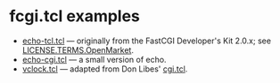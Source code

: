 # fcgi.tcl examples

* [echo-tcl.tcl](echo-tcl.tcl) — originally from the FastCGI Developer's Kit
  2.0.x; see [LICENSE.TERMS.OpenMarket](LICENSE.TERMS.OpenMarket).
* [echo-cgi.tcl](echo-cgi.tcl) — a small version of echo.
* [vclock.tcl](vclock.tcl) — adapted from Don Libes'
  [cgi.tcl](https://wiki.tcl-lang.org/page/cgi.tcl).
